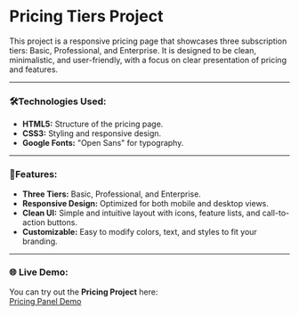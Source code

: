 # Pricing Tiers Project
This project is a responsive pricing page that showcases three subscription tiers: Basic, Professional, and Enterprise. It is designed to be clean, minimalistic, and user-friendly, with a focus on clear presentation of pricing and features.

---

### 🛠️Technologies Used:
- **HTML5:** Structure of the pricing page.
- **CSS3:** Styling and responsive design.
- **Google Fonts:** "Open Sans" for typography.

---

### 🚀Features:
- **Three Tiers:** Basic, Professional, and Enterprise.
- **Responsive Design:** Optimized for both mobile and desktop views.
- **Clean UI:** Simple and intuitive layout with icons, feature lists, and call-to-action buttons.
- **Customizable:** Easy to modify colors, text, and styles to fit your branding.

---

### 🌐 Live Demo:
You can try out the **Pricing Project** here:  
[Pricing Panel Demo](https://pricing-paneldemo.netlify.app/)
